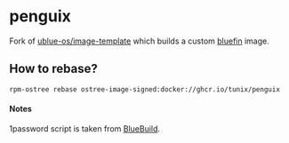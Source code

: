 # penguix

Fork of [ublue-os/image-template](https://github.com/ublue-os/image-template) which builds a custom [bluefin](https://github.com/ublue-os/bluefin) image.

## How to rebase?

```
rpm-ostree rebase ostree-image-signed:docker://ghcr.io/tunix/penguix
```

#### Notes

1password script is taken from [BlueBuild](https://github.com/blue-build/modules/commit/1c24190588fdf834927638770be5ec695fd86c30).